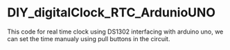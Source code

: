# DIY_digitalClock_RTC_ArdunioUNO
This code for real time clock using DS1302 interfacing with arduino uno, we can set the time manualy using pull buttons in the circuit.
